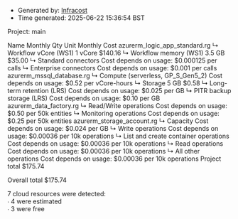 - Generated by: [Infracost](https://infracost.io)
- Time generated: 2025-06-22 15:36:54 BST

Project: main

Name Monthly Qty Unit Monthly Cost azurerm\_logic\_app\_standard.rg ↳ Workflow vCore (WS1) 1 vCore $140.16 ↳ Workflow memory (WS1) 3.5 GB $35.00 ↳ Standard connectors Cost depends on usage: $0.000125 per calls ↳ Enterprise connectors Cost depends on usage: $0.001 per calls azurerm\_mssql\_database.rg ↳ Compute (serverless, GP\_S\_Gen5\_2) Cost depends on usage: $0.52 per vCore-hours ↳ Storage 5 GB $0.58 ↳ Long-term retention (LRS) Cost depends on usage: $0.025 per GB ↳ PITR backup storage (LRS) Cost depends on usage: $0.10 per GB azurerm\_data\_factory.rg ↳ Read/Write operations Cost depends on usage: $0.50 per 50k entities ↳ Monitoring operations Cost depends on usage: $0.25 per 50k entities azurerm\_storage\_account.rg ↳ Capacity Cost depends on usage: $0.024 per GB ↳ Write operations Cost depends on usage: $0.00036 per 10k operations ↳ List and create container operations Cost depends on usage: $0.00036 per 10k operations ↳ Read operations Cost depends on usage: $0.00036 per 10k operations ↳ All other operations Cost depends on usage: $0.00036 per 10k operations Project total $175.74

Overall total $175.74

7 cloud resources were detected:  
∙ 4 were estimated  
∙ 3 were free
